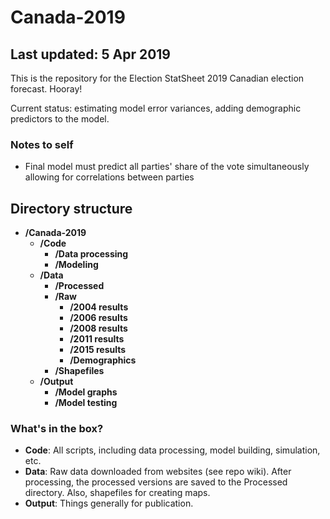 # Canada-2019
## Last updated: 5 Apr 2019
This is the repository for the Election StatSheet 2019 Canadian election forecast. Hooray!

Current status: estimating model error variances, adding demographic predictors to the model.

### Notes to self ###
- Final model must predict all parties' share of the vote simultaneously allowing for correlations between parties

## Directory structure
- **/Canada-2019**
  - **/Code**
    - **/Data processing**
    - **/Modeling**
  - **/Data**
    - **/Processed**
    - **/Raw**
      - **/2004 results**
      - **/2006 results**
      - **/2008 results**
      - **/2011 results**
      - **/2015 results**
      - **/Demographics**
    - **/Shapefiles**
  - **/Output**
    - **/Model graphs**
    - **/Model testing**

### What's in the box?
- **Code**: All scripts, including data processing, model building, simulation, etc.
- **Data**: Raw data downloaded from websites (see repo wiki). After processing, the processed versions are saved to the Processed directory. Also, shapefiles for creating maps.
- **Output**: Things generally for publication.

